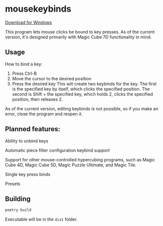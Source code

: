 # mousekeybinds

[Download for Windows](https://github.com/TheCubeDude/mousekeybinds/releases/latest/download/binds.exe)

This program lets mouse clicks be bound to key presses. As of the current version, it's designed primarily with Magic Cube 7D functionality in mind.

## Usage

How to bind a key:
1. Press Ctrl-B
2. Move the cursor to the desired position
3. Press the desired key
This will create two keybinds for the key. The first is the specified key by itself, which clicks the specified position. The second is Shift + the specified key, which holds 2, clicks the specified position, then releases 2.

As of the current version, editing keybinds is not possible, so if you make an error, close the program and reopen it.

## Planned features:

Ability to unbind keys

Automatic piece filter configuration keybind support

Support for other mouse-controlled hypercubing programs, such as Magic Cube 4D, Magic Cube 5D, Magic Puzzle Ultimate, and Magic Tile.

Single key press binds

Presets

## Building

```sh
poetry build
```

Executable will be in the `dist` folder.

